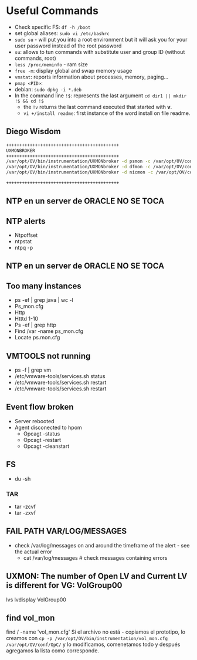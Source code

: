 # Useful Commands

- Check specific FS: `df -h /boot`
- set global aliases: `sudo vi /etc/bashrc`
- `sudo su` - will put you into a root environment but it will ask you for your user password instead of the root password
- `su`: allows to tun commands with substitute user and group ID (without commands, root)
- `less /proc/meminfo` - ram size
- `free -m`: display global and swap memory usage
- `vmstat`: reports information about processes, memory, paging...
- `pmap <PID>`:
- debian: `sudo dpkg -i *.deb`
- In the command line `!$`: represents the last argument `cd dir1 || mkdir !$ && cd !$`
  - the `!v` returns the last command executed that started with **v**.
  - `vi +/install readme`: first instance of the word install on file readme.

## Diego Wisdom

```bash
+++++++++++++++++++++++++++++++++++++++++++
UXMONBROKER
+++++++++++++++++++++++++++++++++++++++++++
/var/opt/OV/bin/instrumentation/UXMONbroker -d psmon -c /var/opt/OV/conf/OpC/ps_mon.cfg -l /tmp/ps_mon.test
/var/opt/OV/bin/instrumentation/UXMONbroker -d dfmon -c /var/opt/OV/conf/OpC/df_mon.cfg -l /tmp/df_mon.test
/var/opt/OV/bin/instrumentation/UXMONbroker -d nicmon -c /var/opt/OV/conf/OpC/nic_mon.cfg -l /tmp/nic_mon.test

+++++++++++++++++++++++++++++++++++++++++++
```

## NTP en un server de ORACLE NO SE TOCA

## NTP alerts

- Ntpoffset
- ntpstat
- ntpq -p

## NTP en un server de ORACLE NO SE TOCA

## Too many instances

- ps -ef | grep java  | wc -l
- Ps_mon.cfg
- Http
- Htttd 1-10
- Ps -ef | grep http
- Find /var -name ps_mon.cfg
- Locate ps.mon.cfg

## VMTOOLS not running

- ps -f | grep vm
- /etc/vmware-tools/services.sh status
- /etc/vmware-tools/services.sh restart
- /etc/vmware-tools/services.sh restart

## Event flow broken

- Server rebooted
- Agent disconected to hpom
  - Opcagt -status
  - Opcagt -restart
  - Opcagt -cleanstart

## FS

- du -sh <directory>

### TAR

- tar -zcvf <newFileName> <fileToCompress>
- tar -zxvf <file2Decompress>

## FAIL PATH VAR/LOG/MESSAGES

- check /var/log/messages on and around the timeframe of the alert - see the actual error
  - cat /var/log/messages # check messages containing errors

## UXMON: The number of Open LV and Current LV is different for VG: VolGroup00

lvs
lvdisplay VolGroup00

## find vol_mon

find / -name 'vol_mon.cfg'
Si el archivo no está - copiamos el prototipo, lo creamos con `cp -p /var/opt/OV/bin/instrumentation/vol_mon.cfg /var/opt/OV/conf/OpC/` y lo modificamos, comenetamos todo y después agregamos la lista como corresponde.
